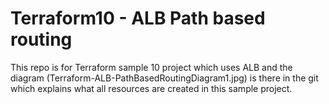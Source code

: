 # Terraform10 - ALB Path based routing
This repo is for Terraform sample 10 project which uses ALB and the diagram (Terraform-ALB-PathBasedRoutingDiagram1.jpg) is there in the git which explains what all resources are created in this sample project.

